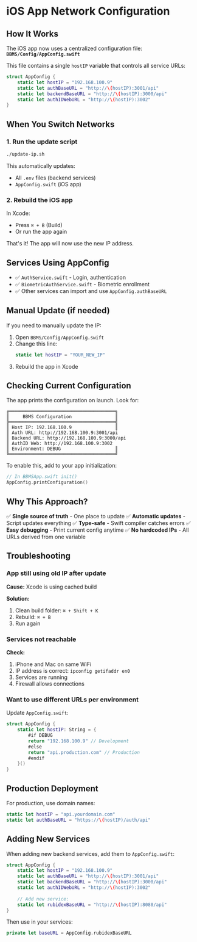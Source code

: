 # iOS App Network Configuration

## How It Works

The iOS app now uses a centralized configuration file: **`BBMS/Config/AppConfig.swift`**

This file contains a single `hostIP` variable that controls all service URLs:

```swift
struct AppConfig {
    static let hostIP = "192.168.100.9"
    static let authBaseURL = "http://\(hostIP):3001/api"
    static let backendBaseURL = "http://\(hostIP):3000/api"
    static let authIDWebURL = "http://\(hostIP):3002"
}
```

## When You Switch Networks

### 1. Run the update script
```bash
./update-ip.sh
```

This automatically updates:
- All `.env` files (backend services)
- `AppConfig.swift` (iOS app)

### 2. Rebuild the iOS app
In Xcode:
- Press `⌘ + B` (Build)
- Or run the app again

That's it! The app will now use the new IP address.

## Services Using AppConfig

- ✅ `AuthService.swift` - Login, authentication
- ✅ `BiometricAuthService.swift` - Biometric enrollment
- ✅ Other services can import and use `AppConfig.authBaseURL`

## Manual Update (if needed)

If you need to manually update the IP:

1. Open `BBMS/Config/AppConfig.swift`
2. Change this line:
   ```swift
   static let hostIP = "YOUR_NEW_IP"
   ```
3. Rebuild the app in Xcode

## Checking Current Configuration

The app prints the configuration on launch. Look for:

```
╔═══════════════════════════════════════╗
║     BBMS Configuration                ║
╠═══════════════════════════════════════╣
║ Host IP: 192.168.100.9                ║
║ Auth URL: http://192.168.100.9:3001/api
║ Backend URL: http://192.168.100.9:3000/api
║ AuthID Web: http://192.168.100.9:3002
║ Environment: DEBUG                    ║
╚═══════════════════════════════════════╝
```

To enable this, add to your app initialization:
```swift
// In BBMSApp.swift init()
AppConfig.printConfiguration()
```

## Why This Approach?

✅ **Single source of truth** - One place to update
✅ **Automatic updates** - Script updates everything
✅ **Type-safe** - Swift compiler catches errors
✅ **Easy debugging** - Print current config anytime
✅ **No hardcoded IPs** - All URLs derived from one variable

## Troubleshooting

### App still using old IP after update

**Cause:** Xcode is using cached build

**Solution:**
1. Clean build folder: `⌘ + Shift + K`
2. Rebuild: `⌘ + B`
3. Run again

### Services not reachable

**Check:**
1. iPhone and Mac on same WiFi
2. IP address is correct: `ipconfig getifaddr en0`
3. Services are running
4. Firewall allows connections

### Want to use different URLs per environment

Update `AppConfig.swift`:

```swift
struct AppConfig {
    static let hostIP: String = {
        #if DEBUG
        return "192.168.100.9" // Development
        #else
        return "api.production.com" // Production
        #endif
    }()
}
```

## Production Deployment

For production, use domain names:

```swift
static let hostIP = "api.yourdomain.com"
static let authBaseURL = "https://\(hostIP)/auth/api"
```

## Adding New Services

When adding new backend services, add them to `AppConfig.swift`:

```swift
struct AppConfig {
    static let hostIP = "192.168.100.9"
    static let authBaseURL = "http://\(hostIP):3001/api"
    static let backendBaseURL = "http://\(hostIP):3000/api"
    static let authIDWebURL = "http://\(hostIP):3002"
    
    // Add new service:
    static let rubidexBaseURL = "http://\(hostIP):8080/api"
}
```

Then use in your services:
```swift
private let baseURL = AppConfig.rubidexBaseURL
```
